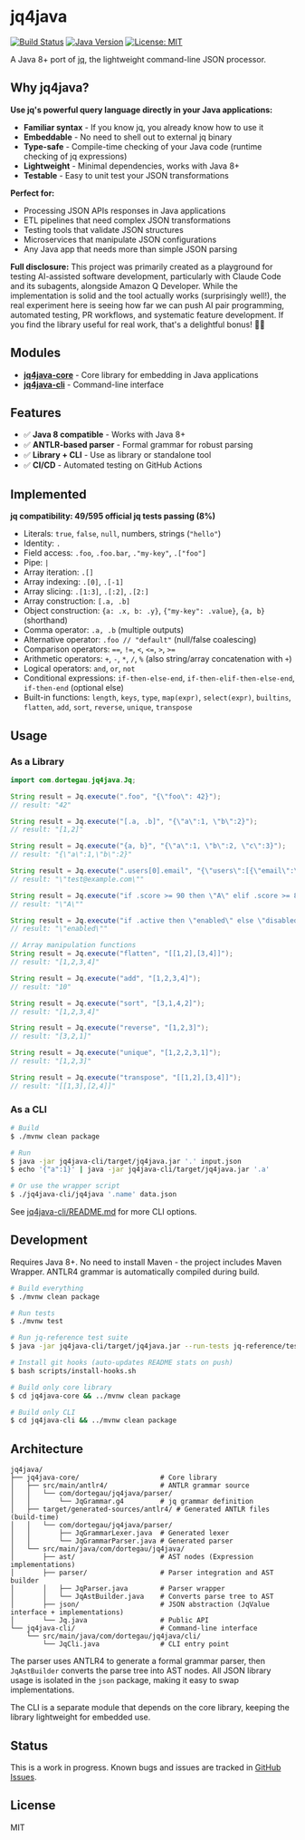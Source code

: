 # jq4java

[![Build Status](https://github.com/dortegau/jq4java/actions/workflows/test.yml/badge.svg)](https://github.com/dortegau/jq4java/actions)
[![Java Version](https://img.shields.io/badge/Java-8%2B-blue)](https://www.oracle.com/java/)
[![License: MIT](https://img.shields.io/badge/License-MIT-yellow.svg)](https://opensource.org/licenses/MIT)

A Java 8+ port of [jq](https://jqlang.github.io/jq/), the lightweight command-line JSON processor.

## Why jq4java?

**Use jq's powerful query language directly in your Java applications:**

- **Familiar syntax** - If you know jq, you already know how to use it
- **Embeddable** - No need to shell out to external jq binary
- **Type-safe** - Compile-time checking of your Java code (runtime checking of jq expressions)
- **Lightweight** - Minimal dependencies, works with Java 8+
- **Testable** - Easy to unit test your JSON transformations

**Perfect for:**
- Processing JSON APIs responses in Java applications
- ETL pipelines that need complex JSON transformations
- Testing tools that validate JSON structures
- Microservices that manipulate JSON configurations
- Any Java app that needs more than simple JSON parsing

**Full disclosure:** This project was primarily created as a playground for testing AI-assisted software development, particularly with Claude Code and its subagents, alongside Amazon Q Developer. While the implementation is solid and the tool actually works (surprisingly well!), the real experiment here is seeing how far we can push AI pair programming, automated testing, PR workflows, and systematic feature development. If you find the library useful for real work, that's a delightful bonus! 🤖✨

## Modules

- **[jq4java-core](jq4java-core/)** - Core library for embedding in Java applications
- **[jq4java-cli](jq4java-cli/)** - Command-line interface

## Features

- ✅ **Java 8 compatible** - Works with Java 8+
- ✅ **ANTLR-based parser** - Formal grammar for robust parsing
- ✅ **Library + CLI** - Use as library or standalone tool
- ✅ **CI/CD** - Automated testing on GitHub Actions

## Implemented

**jq compatibility: 49/595 official jq tests passing (8%)**
- Literals: `true`, `false`, `null`, numbers, strings (`"hello"`)
- Identity: `.`
- Field access: `.foo`, `.foo.bar`, `."my-key"`, `.["foo"]`
- Pipe: `|`
- Array iteration: `.[]`
- Array indexing: `.[0]`, `.[-1]`
- Array slicing: `.[1:3]`, `.[:2]`, `.[2:]`
- Array construction: `[.a, .b]`
- Object construction: `{a: .x, b: .y}`, `{"my-key": .value}`, `{a, b}` (shorthand)
- Comma operator: `.a, .b` (multiple outputs)
- Alternative operator: `.foo // "default"` (null/false coalescing)
- Comparison operators: `==`, `!=`, `<`, `<=`, `>`, `>=`
- Arithmetic operators: `+`, `-`, `*`, `/`, `%` (also string/array concatenation with `+`)
- Logical operators: `and`, `or`, `not`
- Conditional expressions: `if-then-else-end`, `if-then-elif-then-else-end`, `if-then-end` (optional else)
- Built-in functions: `length`, `keys`, `type`, `map(expr)`, `select(expr)`, `builtins`, `flatten`, `add`, `sort`, `reverse`, `unique`, `transpose`

## Usage

### As a Library

```java
import com.dortegau.jq4java.Jq;

String result = Jq.execute(".foo", "{\"foo\": 42}");
// result: "42"

String result = Jq.execute("[.a, .b]", "{\"a\":1, \"b\":2}");
// result: "[1,2]"

String result = Jq.execute("{a, b}", "{\"a\":1, \"b\":2, \"c\":3}");
// result: "{\"a\":1,\"b\":2}"

String result = Jq.execute(".users[0].email", "{\"users\":[{\"email\":\"test@example.com\"}]}");
// result: "\"test@example.com\""

String result = Jq.execute("if .score >= 90 then \"A\" elif .score >= 80 then \"B\" else \"F\" end", "{\"score\": 95}");
// result: "\"A\""

String result = Jq.execute("if .active then \"enabled\" else \"disabled\" end", "{\"active\": true}");
// result: "\"enabled\""

// Array manipulation functions
String result = Jq.execute("flatten", "[[1,2],[3,4]]");
// result: "[1,2,3,4]"

String result = Jq.execute("add", "[1,2,3,4]");
// result: "10"

String result = Jq.execute("sort", "[3,1,4,2]");
// result: "[1,2,3,4]"

String result = Jq.execute("reverse", "[1,2,3]");
// result: "[3,2,1]"

String result = Jq.execute("unique", "[1,2,2,3,1]");
// result: "[1,2,3]"

String result = Jq.execute("transpose", "[[1,2],[3,4]]");
// result: "[[1,3],[2,4]]"
```

### As a CLI

```bash
# Build
$ ./mvnw clean package

# Run
$ java -jar jq4java-cli/target/jq4java.jar '.' input.json
$ echo '{"a":1}' | java -jar jq4java-cli/target/jq4java.jar '.a'

# Or use the wrapper script
$ ./jq4java-cli/jq4java '.name' data.json
```

See [jq4java-cli/README.md](jq4java-cli/README.md) for more CLI options.

## Development

Requires Java 8+. No need to install Maven - the project includes Maven Wrapper. ANTLR4 grammar is automatically compiled during build.

```bash
# Build everything
$ ./mvnw clean package

# Run tests
$ ./mvnw test

# Run jq-reference test suite
$ java -jar jq4java-cli/target/jq4java.jar --run-tests jq-reference/tests/jq.test

# Install git hooks (auto-updates README stats on push)
$ bash scripts/install-hooks.sh

# Build only core library
$ cd jq4java-core && ../mvnw clean package

# Build only CLI
$ cd jq4java-cli && ../mvnw clean package
```

## Architecture

```
jq4java/
├── jq4java-core/                    # Core library
│   ├── src/main/antlr4/             # ANTLR grammar source
│   │   └── com/dortegau/jq4java/parser/
│   │       └── JqGrammar.g4         # jq grammar definition
│   ├── target/generated-sources/antlr4/ # Generated ANTLR files (build-time)
│   │   └── com/dortegau/jq4java/parser/
│   │       ├── JqGrammarLexer.java  # Generated lexer
│   │       └── JqGrammarParser.java # Generated parser
│   └── src/main/java/com/dortegau/jq4java/
│       ├── ast/                     # AST nodes (Expression implementations)
│       ├── parser/                  # Parser integration and AST builder
│       │   ├── JqParser.java        # Parser wrapper
│       │   └── JqAstBuilder.java    # Converts parse tree to AST
│       ├── json/                    # JSON abstraction (JqValue interface + implementations)
│       └── Jq.java                  # Public API
└── jq4java-cli/                     # Command-line interface
    └── src/main/java/com/dortegau/jq4java/cli/
        └── JqCli.java               # CLI entry point
```

The parser uses ANTLR4 to generate a formal grammar parser, then `JqAstBuilder` converts the parse tree into AST nodes. All JSON library usage is isolated in the `json` package, making it easy to swap implementations.

The CLI is a separate module that depends on the core library, keeping the library lightweight for embedded use.

## Status

This is a work in progress. Known bugs and issues are tracked in [GitHub Issues](https://github.com/dortegau/jq4java/issues).

## License

MIT


